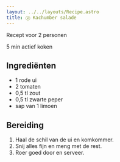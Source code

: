 ```yaml
---
layout: ../../layouts/Recipe.astro
title: Ⓥ Kachumber salade
---
```

R﻿ecept voor 2 personen

5 m﻿in actief koken

## Ingrediënten

* 1﻿ rode ui
* 2﻿ tomaten
* 0﻿,5 tl zout
* 0﻿,5 tl zwarte peper
* s﻿ap van 1 limoen

## Bereiding

1. H﻿aal de schil van de ui en komkommer. 
2. S﻿nij alles fijn en meng met de rest. 
3. R﻿oer goed door en serveer.